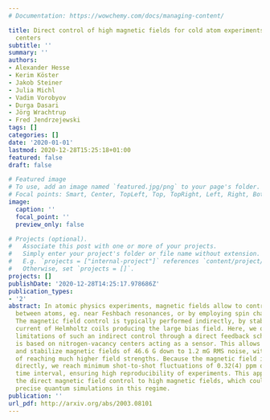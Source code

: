 ```yaml
---
# Documentation: https://wowchemy.com/docs/managing-content/

title: Direct control of high magnetic fields for cold atom experiments based on NV
  centers
subtitle: ''
summary: ''
authors:
- Alexander Hesse
- Kerim Köster
- Jakob Steiner
- Julia Michl
- Vadim Vorobyov
- Durga Dasari
- Jörg Wrachtrup
- Fred Jendrzejewski
tags: []
categories: []
date: '2020-01-01'
lastmod: 2020-12-28T15:25:18+01:00
featured: false
draft: false

# Featured image
# To use, add an image named `featured.jpg/png` to your page's folder.
# Focal points: Smart, Center, TopLeft, Top, TopRight, Left, Right, BottomLeft, Bottom, BottomRight.
image:
  caption: ''
  focal_point: ''
  preview_only: false

# Projects (optional).
#   Associate this post with one or more of your projects.
#   Simply enter your project's folder or file name without extension.
#   E.g. `projects = ["internal-project"]` references `content/project/deep-learning/index.md`.
#   Otherwise, set `projects = []`.
projects: []
publishDate: '2020-12-28T14:25:17.978686Z'
publication_types:
- '2'
abstract: In atomic physics experiments, magnetic fields allow to control the interactions
  between atoms, eg. near Feshbach resonances, or by employing spin changing collisions.
  The magnetic field control is typically performed indirectly, by stabilizing the
  current of Helmholtz coils producing the large bias field. Here, we overcome the
  limitations of such an indirect control through a direct feedback scheme, which
  is based on nitrogen-vacancy centers acting as a sensor. This allows us to measure
  and stabilize magnetic fields of 46.6 G down to 1.2 mG RMS noise, with the potential
  of reaching much higher field strengths. Because the magnetic field is measured
  directly, we reach minimum shot-to-shot fluctuations of 0.32(4) ppm on a 22 minute
  time interval, ensuring high reproducibility of experiments. This approach extends
  the direct magnetic field control to high magnetic fields, which could enable new
  precise quantum simulations in this regime.
publication: ''
url_pdf: http://arxiv.org/abs/2003.08101
---
```

